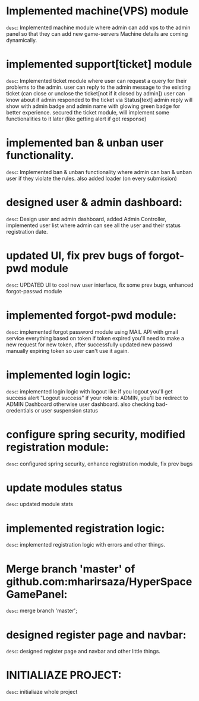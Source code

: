 # Implemented machine(VPS) module
`desc`: Implemented machine module where admin can add vps to the admin panel so that they can add new game-servers
Machine details are coming dynamically.

# implemented support[ticket] module
`desc`: Implemented ticket module where user can request a query for their problems to the admin.
user can reply to the admin message to the existing ticket (can close or unclose the ticket[not if it closed by admin])
user can know about if admin responded to the ticket via Status[text]
admin reply will show with admin badge and admin name with glowing green badge for better experience.
secured the ticket module, will implement some functionalities to it later (like getting alert if got response)

# implemented ban & unban user functionality.
`desc`: Implemented ban & unban functionality where admin can ban & unban user if they violate the rules.
also added loader (on every submission)

# designed user & admin dashboard:
`desc`: Design user and admin dashboard, added Admin Controller, implemented user list where admin can see all the user and their status
registration date.

# updated UI, fix prev bugs of forgot-pwd module
`desc`: UPDATED UI to cool new user interface, fix some prev bugs, enhanced forgot-passwd module

# implemented forgot-pwd module:
`desc`: implemented forgot password module using MAIL API with gmail service everything based on token
if token expired you'll need to make a new request for new token, after successfully updated new passwd
manually expiring token so user can't use it again.

# implemented login logic:
`desc`: implemented login logic with logout like if you logout you'll get success alert "Logout success"
if your role is: ADMIN, you'll be redirect to ADMIN Dashboard otherwise user dashboard.
also checking bad-credentials or user suspension status

# configure spring security, modified registration module:
`desc`: configured spring security, enhance registration module, fix prev bugs

# update modules status
`desc`: updated module stats

# implemented registration logic:
`desc`: implemented registration logic with errors and other things.

# Merge branch 'master' of github.com:mharirsaza/HyperSpaceGamePanel:
`desc`: merge branch 'master';

# designed register page and navbar:
`desc`: designed register page and navbar and other little things.

# INITIALIAZE PROJECT:
`desc`: initialiaze whole project